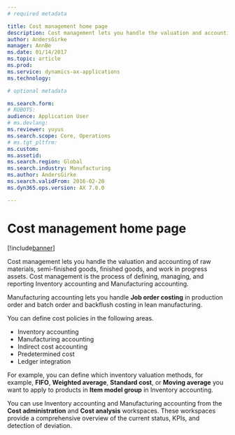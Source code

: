 ```yaml
---
# required metadata

title: Cost management home page
description: Cost management lets you handle the valuation and accounting of raw materials, semi-finished goods, finished goods, and work in progress assets. 
author: AndersGirke
manager: AnnBe
ms.date: 01/14/2017
ms.topic: article
ms.prod:
ms.service: dynamics-ax-applications
ms.technology:

# optional metadata

ms.search.form: 
# ROBOTS:
audience: Application User
# ms.devlang: 
ms.reviewer: yuyus
ms.search.scope: Core, Operations
# ms.tgt_pltfrm:
ms.custom: 
ms.assetid: 
ms.search.region: Global
ms.search.industry: Manufacturing
ms.author: AndersGirke
ms.search.validFrom: 2016-02-28
ms.dyn365.ops.version: AX 7.0.0

---
```


# Cost management home page

[!include[banner](../includes/banner.md)]

Cost management lets you handle the valuation and accounting of raw materials, semi-finished goods, finished goods, and work in progress assets. Cost management is the process of defining, managing, and reporting Inventory accounting and Manufacturing accounting.

Manufacturing accounting lets you handle **Job order costing** in production order and batch order and backflush costing in lean manufacturing.

You can define cost policies in the following areas. 
-	 Inventory accounting
-  Manufacturing accounting
-  Indirect cost accounting
-  Predetermined cost
-  Ledger integration

For example, you can define which inventory valuation methods, for example, **FIFO**, **Weighted average**, **Standard cost**, or **Moving average** you want to apply to products in **Item model group** in Inventory accounting.

You can use Inventory accounting and Manufacturing accounting from the **Cost administration** and **Cost analysis** workspaces. These workspaces provide a comprehensive overview of the current status, KPIs, and detection of deviation. 


